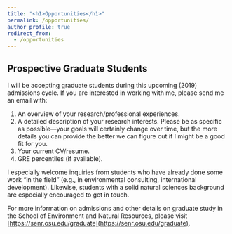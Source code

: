 ```yaml
---
title: "<h1>Opportunities</h1>"
permalink: /opportunities/
author_profile: true
redirect_from: 
  - /opportunities
---
```


<h2><b>Prospective Graduate Students</b></h2>

I will be accepting graduate students during this upcoming (2019) admissions cycle. If you are interested in working with me, please send me an email with:

1. An overview of your research/professional experiences.
2. A detailed description of your research interests. Please be as specific as possible—your goals will certainly change over time, but the more details you can provide the better we can figure out if I might be a good fit for you. 
3. Your current CV/resume.
4. GRE percentiles (if available).

I especially welcome inquiries from students who have already done some work “in the field” (e.g., in environmental consulting, international development). Likewise, students with a solid natural sciences background are especially encouraged to get in touch. 

For more information on admissions and other details on graduate study in the School of Environment and Natural Resources, please visit [https://senr.osu.edu/graduate](https://senr.osu.edu/graduate).

